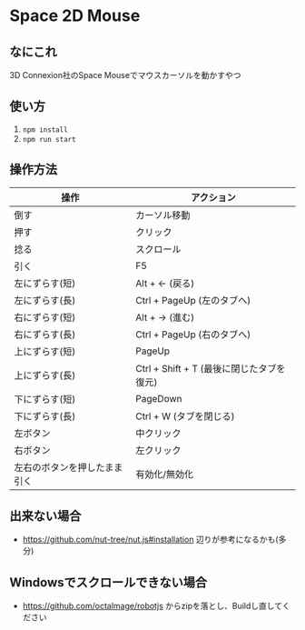 # Space 2D Mouse
## なにこれ
3D Connexion社のSpace Mouseでマウスカーソルを動かすやつ

## 使い方
1. `npm install`
2. `npm run start`

## 操作方法
| 操作 | アクション |
| --- | --- |
| 倒す | カーソル移動 |
| 押す | クリック |
| 捻る | スクロール |
| 引く | F5 |
| 左にずらす(短) | Alt + ← (戻る) |
| 左にずらす(長) | Ctrl + PageUp (左のタブへ) |
| 右にずらす(短) | Alt + → (進む) |
| 右にずらす(長) | Ctrl + PageUp (右のタブへ) |
| 上にずらす(短) | PageUp |
| 上にずらす(長) | Ctrl + Shift + T (最後に閉じたタブを復元) |
| 下にずらす(短) | PageDown |
| 下にずらす(長) | Ctrl + W (タブを閉じる) |
| 左ボタン | 中クリック |
| 右ボタン | 左クリック |
| 左右のボタンを押したまま引く | 有効化/無効化 |

## 出来ない場合
- https://github.com/nut-tree/nut.js#installation 辺りが参考になるかも(多分)

## Windowsでスクロールできない場合
- https://github.com/octalmage/robotjs からzipを落とし、Buildし直してください

